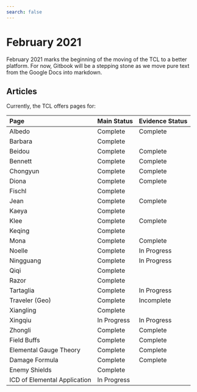 ```yaml
---
search: false
---
```


# February 2021

February 2021 marks the beginning of the moving of the TCL to a better platform. For now, Gitbook will be a stepping stone as we move pure text from the Google Docs into markdown.

## Articles

Currently, the TCL offers pages for:

| Page                         | Main Status | Evidence Status |
| :--------------------------- | :---------- | :-------------- |
| Albedo                       | Complete    | Complete        |
| Barbara                      | Complete    |                 |
| Beidou                       | Complete    | Complete        |
| Bennett                      | Complete    | Complete        |
| Chongyun                     | Complete    | Complete        |
| Diona                        | Complete    | Complete        |
| Fischl                       | Complete    |                 |
| Jean                         | Complete    | Complete        |
| Kaeya                        | Complete    |                 |
| Klee                         | Complete    | Complete        |
| Keqing                       | Complete    |                 |
| Mona                         | Complete    | Complete        |
| Noelle                       | Complete    | In Progress     |
| Ningguang                    | Complete    | In Progress     |
| Qiqi                         | Complete    |                 |
| Razor                        | Complete    |                 |
| Tartaglia                    | Complete    | In Progress     |
| Traveler \(Geo\)             | Complete    | Incomplete      |
| Xiangling                    | Complete    |                 |
| Xingqiu                      | In Progress | In Progress     |
| Zhongli                      | Complete    | Complete        |
| Field Buffs                  | Complete    | Complete        |
| Elemental Gauge Theory       | Complete    | Complete        |
| Damage Formula               | Complete    | Complete        |
| Enemy Shields                | Complete    |                 |
| ICD of Elemental Application | In Progress |                 |
